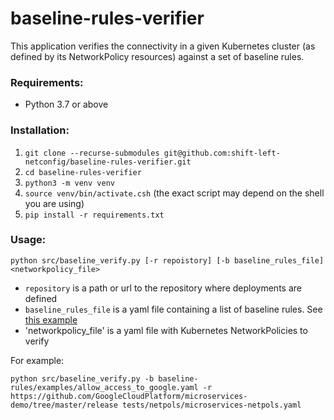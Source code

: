 # baseline-rules-verifier
This application verifies the connectivity in a given Kubernetes cluster
(as defined by its NetworkPolicy resources) against a set of baseline rules.

### Requirements:

* Python 3.7 or above

### Installation:
1. `git clone --recurse-submodules git@github.com:shift-left-netconfig/baseline-rules-verifier.git`
1. `cd baseline-rules-verifier`
1. `python3 -m venv venv`
1. `source venv/bin/activate.csh` (the exact script may depend on the shell you are using) 
1. `pip install -r requirements.txt`

### Usage:
```
python src/baseline_verify.py [-r repoistory] [-b baseline_rules_file] <networkpolicy_file>
```
* `repository` is a path or url to the repository where deployments are defined 
* `baseline_rules_file` is a yaml file containing a list of baseline rules. See [this example](baseline-rules/examples/ciso_denied_ports.yaml)
* 'networkpolicy_file' is a yaml file with Kubernetes NetworkPolicies to verify

For example:
```commandline
python src/baseline_verify.py -b baseline-rules/examples/allow_access_to_google.yaml -r https://github.com/GoogleCloudPlatform/microservices-demo/tree/master/release tests/netpols/microservices-netpols.yaml
```
